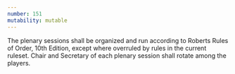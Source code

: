 ```yaml
---
number: 151
mutability: mutable
---
```


The plenary sessions shall be organized and run according to Roberts Rules of Order, 10th Edition, except where overruled by rules in the current ruleset. Chair and Secretary of each plenary session shall rotate among the players.
